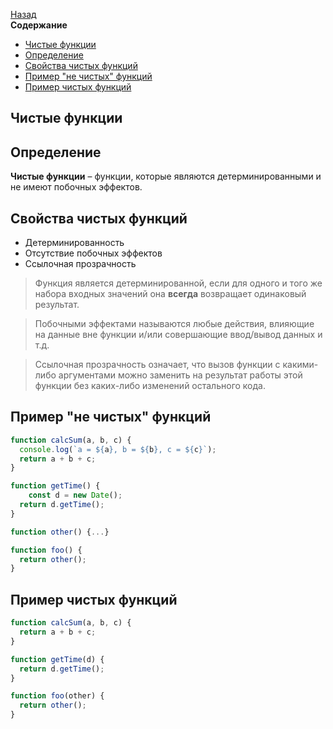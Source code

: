 <!-- START doctoc generated TOC please keep comment here to allow auto update -->
<!-- DON'T EDIT THIS SECTION, INSTEAD RE-RUN doctoc TO UPDATE -->
[Назад](README.md)<br />**Содержание**

- [Чистые функции](#%D1%87%D0%B8%D1%81%D1%82%D1%8B%D0%B5-%D1%84%D1%83%D0%BD%D0%BA%D1%86%D0%B8%D0%B8)
- [Определение](#%D0%BE%D0%BF%D1%80%D0%B5%D0%B4%D0%B5%D0%BB%D0%B5%D0%BD%D0%B8%D0%B5)
- [Свойства чистых функций](#%D1%81%D0%B2%D0%BE%D0%B9%D1%81%D1%82%D0%B2%D0%B0-%D1%87%D0%B8%D1%81%D1%82%D1%8B%D1%85-%D1%84%D1%83%D0%BD%D0%BA%D1%86%D0%B8%D0%B9)
- [Пример "не чистых" функций](#%D0%BF%D1%80%D0%B8%D0%BC%D0%B5%D1%80-%D0%BD%D0%B5-%D1%87%D0%B8%D1%81%D1%82%D1%8B%D1%85-%D1%84%D1%83%D0%BD%D0%BA%D1%86%D0%B8%D0%B9)
- [Пример чистых функций](#%D0%BF%D1%80%D0%B8%D0%BC%D0%B5%D1%80-%D1%87%D0%B8%D1%81%D1%82%D1%8B%D1%85-%D1%84%D1%83%D0%BD%D0%BA%D1%86%D0%B8%D0%B9)

<!-- END doctoc generated TOC please keep comment here to allow auto update -->

## Чистые функции

## Определение

**Чистые функции** – функции, которые являются детерминированными и не имеют побочных эффектов. 

## Свойства чистых функций

* Детерминированность
* Отсутствие побочных эффектов
* Ссылочная прозрачность

> Функция является детерминированной, если для одного и того же набора входных значений она **всегда** возвращает одинаковый результат.

> Побочными эффектами называются любые действия, влияющие на данные вне функции и/или совершающие ввод/вывод данных и т.д.

> Ссылочная прозрачность означает, что вызов функции с какими-либо аргументами можно заменить на результат работы этой функции без каких-либо изменений остального кода.

## Пример "не чистых" функций

```javascript
function calcSum(a, b, c) {
  console.log(`a = ${a}, b = ${b}, c = ${c}`);
  return a + b + c;
}
```

```javascript
function getTime() {
	const d = new Date();
  return d.getTime();
}
```

```javascript
function other() {...}

function foo() {
  return other();
}
```

## Пример чистых функций

```javascript
function calcSum(a, b, c) {
  return a + b + c;
}
```

```javascript
function getTime(d) {
  return d.getTime();
}
```

```javascript
function foo(other) {
  return other();
}
```

